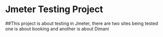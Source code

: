 # Jmeter Testing Project
##This project is about testing in Jmeter, there are two sites being tested one is about booking and another is about Dimani
### 

